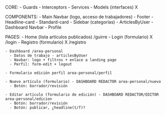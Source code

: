CORE:
    - Guards
    - Interceptors
    - Services
    - Models (interfaces) X

COMPONENTS:
    - Main Navbar (logo, acceso de trabajadores)
    - Footer
    - Headline-card
    - Standard-card
    - Sidebar (categorías)
    - ArticlesByUser
    - Dashboard Navbar
    - Profile

PAGES: 
    - Home (lista artículos publicados) /guirre
    - Login (formulario) X /login
    - Registro (formulario) X /registro

    - Dashboard /area-personal
      - Datos de trabajo - articlesByUser 
      - Navbar: logo + filtros + enlace a landing page
      - Perfil: form-edit + logout

    - Formulario edición perfil area-personal/perfil

    - Nuevo artículo (formulario) - DASHBOARD REDACTOR area-personal/nuevo
      - Botón: borrador/revisión
  
    - Editar artículo (formulario de edición) - DASHBOARD REDACTOR/EDITOR area-personal/edicion
      - Botón: borrador/revisión
      - Botón: publicar, ¿headline(t/f)?

